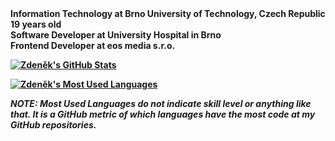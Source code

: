 <b>
Information Technology at Brno University of Technology, Czech Republic
<br>
19 years old
<br>
Software Developer at University Hospital in Brno
<br>
Frontend Developer at eos media s.r.o.
<br>
<b>

  
[![Zdeněk's GitHub Stats](https://github-readme-stats.vercel.app/api?username=xzd3n3k&count_private=true&hide=contribs&show_icons=true&theme=monokai&include_all_commits=true&disable_animations=true)](https://github.com/xzd3n3k)

[![Zdeněk's Most Used Languages](https://github-readme-stats.vercel.app/api/top-langs/?username=xzd3n3k&langs_count=10&layout=compact&theme=monokai)](https://github.com/xzd3n3k)

*NOTE: **Most Used Languages** do not indicate skill level or anything like that. It is a GitHub metric of which languages have the most code at my GitHub repositories.*
